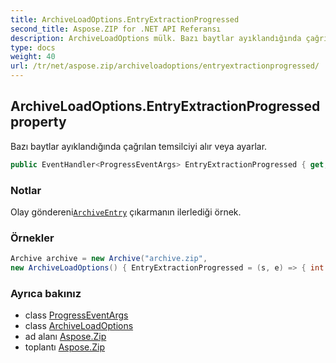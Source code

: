 ```yaml
---
title: ArchiveLoadOptions.EntryExtractionProgressed
second_title: Aspose.ZIP for .NET API Referansı
description: ArchiveLoadOptions mülk. Bazı baytlar ayıklandığında çağrılan temsilciyi alır veya ayarlar.
type: docs
weight: 40
url: /tr/net/aspose.zip/archiveloadoptions/entryextractionprogressed/
---
```

## ArchiveLoadOptions.EntryExtractionProgressed property

Bazı baytlar ayıklandığında çağrılan temsilciyi alır veya ayarlar.

```csharp
public EventHandler<ProgressEventArgs> EntryExtractionProgressed { get; set; }
```

### Notlar

Olay göndereni[`ArchiveEntry`](../../archiveentry/) çıkarmanın ilerlediği örnek.

### Örnekler

```csharp
Archive archive = new Archive("archive.zip", 
new ArchiveLoadOptions() { EntryExtractionProgressed = (s, e) => { int percent = (int)((100 * e.ProceededBytes) / ((ArchiveEntry)s).UncompressedSize); } })                 
```

### Ayrıca bakınız

* class [ProgressEventArgs](../../progresseventargs/)
* class [ArchiveLoadOptions](../)
* ad alanı [Aspose.Zip](../../archiveloadoptions/)
* toplantı [Aspose.Zip](../../../)


